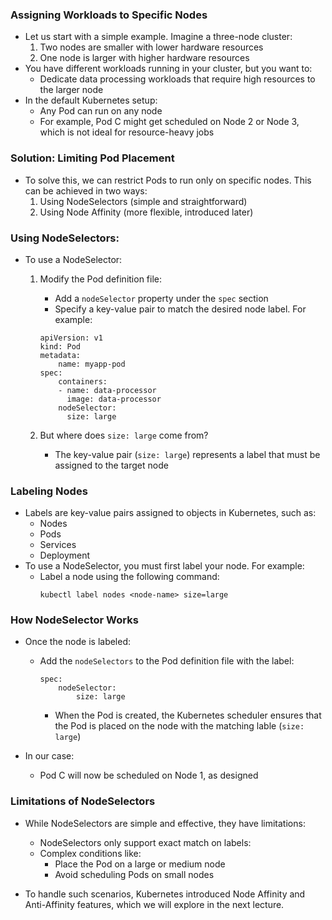 ### Assigning Workloads to Specific Nodes

- Let us start with a simple example. Imagine a three-node cluster:
  1. Two nodes are smaller with lower hardware resources
  2. One node is larger with higher hardware resources
- You have different workloads running in your cluster, but you want to:
  - Dedicate data processing workloads that require high resources to the larger node
- In the default Kubernetes setup:
  - Any Pod can run on any node
  - For example, Pod C might get scheduled on Node 2 or Node 3, which is not ideal for resource-heavy jobs

### Solution: Limiting Pod Placement

- To solve this, we can restrict Pods to run only on specific nodes. This can be achieved in two ways:
  1. Using NodeSelectors (simple and straightforward)
  2. Using Node Affinity (more flexible, introduced later)

### Using NodeSelectors:

- To use a NodeSelector:

  1. Modify the Pod definition file:

     - Add a <code>nodeSelector</code> property under the <code>spec</code> section
     - Specify a key-value pair to match the desired node label. For example:

     ```
     apiVersion: v1
     kind: Pod
     metadata:
         name: myapp-pod
     spec:
         containers:
         - name: data-processor
           image: data-processor
         nodeSelector:
           size: large
     ```

  2. But where does <code>size: large</code> come from?
     - The key-value pair (<code>size: large</code>) represents a label that must be assigned to the target node

### Labeling Nodes

- Labels are key-value pairs assigned to objects in Kubernetes, such as:
  - Nodes
  - Pods
  - Services
  - Deployment
- To use a NodeSelector, you must first label your node. For example:
  - Label a node using the following command:
    ```
    kubectl label nodes <node-name> size=large
    ```

### How NodeSelector Works

- Once the node is labeled:

  - Add the <code>nodeSelectors</code> to the Pod definition file with the label:
    ```
    spec:
        nodeSelector:
            size: large
    ```
    - When the Pod is created, the Kubernetes scheduler ensures that the Pod is placed on the node with the matching lable (<code>size: large</code>)

- In our case:
  - Pod C will now be scheduled on Node 1, as designed

### Limitations of NodeSelectors

- While NodeSelectors are simple and effective, they have limitations:

  - NodeSelectors only support exact match on labels:
  - Complex conditions like:
    - Place the Pod on a large or medium node
    - Avoid scheduling Pods on small nodes

- To handle such scenarios, Kubernetes introduced Node Affinity and Anti-Affinity features, which we will explore in the next lecture.
